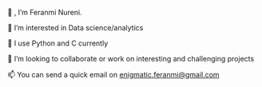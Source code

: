 
👋 , I’m Feranmi Nureni.

👀 I’m interested in Data science/analytics

🌱 I use Python and C currently

💞️ I’m looking to collaborate or work on interesting and challenging projects

📫 You can send a quick email on enigmatic.feranmi@gmail.com


